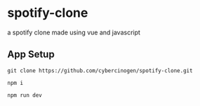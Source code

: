 # spotify-clone
a spotify clone made using vue and javascript
## App Setup

```
git clone https://github.com/cybercinogen/spotify-clone.git

npm i

npm run dev
```



